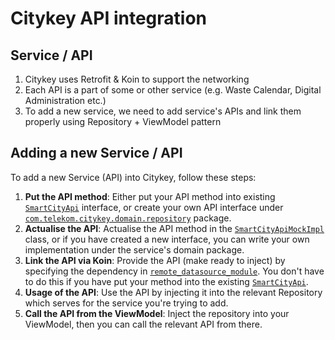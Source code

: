 <!--
SPDX-FileCopyrightText: 2025 Deutsche Telekom AG
SPDX-License-Identifier: CC-BY-4.0
License-Filename: LICENSES/CC-BY-4.0.txt
-->

# Citykey API integration

## Service / API
1. Citykey uses Retrofit & Koin to support the networking
2. Each API is a part of some or other service (e.g. Waste Calendar, Digital Administration etc.)
3. To add a new service, we need to add service's APIs and link them properly using Repository + ViewModel pattern

## Adding a new Service / API

To add a new Service (API) into Citykey, follow these steps:

1. **Put the API method**: Either put your API method into existing [`SmartCityApi`](https://github.com/telekom/CityKey-Android/blob/main/app/src/main/java/com/telekom/citykey/domain/repository/SmartCityApi.kt) interface, or create your own API interface under [`com.telekom.citykey.domain.repository`](https://github.com/telekom/CityKey-Android/tree/main/app/src/main/java/com/telekom/citykey/domain/repository) package.
2. **Actualise the API**: Actualise the API method in the [`SmartCityApiMockImpl`](https://github.com/telekom/CityKey-Android/blob/main/app/src/main/java/com/telekom/citykey/domain/mock/SmartCityApiMockImpl.kt) class, or if you have created a new interface, you can write your own implementation under the service's domain package.
3. **Link the API via Koin**: Provide the API (make ready to inject) by specifying the dependency in [`remote_datasource_module`](https://github.com/telekom/CityKey-Android/blob/main/app/src/main/java/com/telekom/citykey/di/RemoteDataSourceModule.kt). You don't have to do this if you have put your method into the existing [`SmartCityApi`](https://github.com/telekom/CityKey-Android/blob/main/app/src/main/java/com/telekom/citykey/domain/repository/SmartCityApi.kt).
4. **Usage of the API**: Use the API by injecting it into the relevant Repository which serves for the service you're trying to add.
5. **Call the API from the ViewModel**: Inject the repository into your ViewModel, then you can call the relevant API from there.
